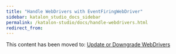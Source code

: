 ```yaml
---
title: "Handle WebDrivers with EventFiringWebDriver"
sidebar: katalon_studio_docs_sidebar
permalink: /katalon-studio/docs/handle-webdrivers.html
redirect_from: 
---
```


This content has been moved to: [Update or Downgrade WebDrivers](https://docs.katalon.com/katalon-studio/docs/update-or-downgrade-webdrivers.html)
